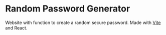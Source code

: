 # Random Password Generator
Website with function to create a random secure password.
Made with [Vite](https://vitejs.dev) and React.
